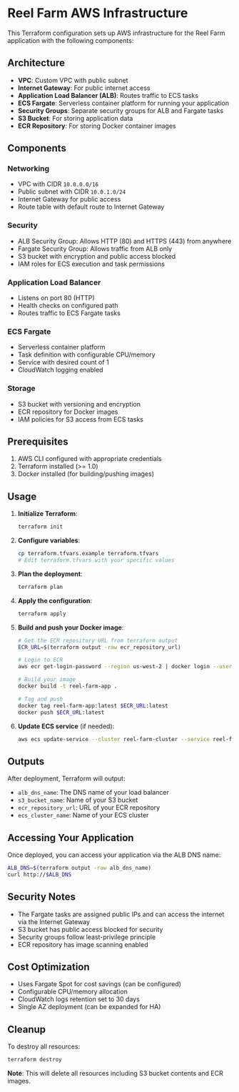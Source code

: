 # Reel Farm AWS Infrastructure

This Terraform configuration sets up AWS infrastructure for the Reel Farm application with the following components:

## Architecture

- **VPC**: Custom VPC with public subnet
- **Internet Gateway**: For public internet access
- **Application Load Balancer (ALB)**: Routes traffic to ECS tasks
- **ECS Fargate**: Serverless container platform for running your application
- **Security Groups**: Separate security groups for ALB and Fargate tasks
- **S3 Bucket**: For storing application data
- **ECR Repository**: For storing Docker container images

## Components

### Networking

- VPC with CIDR `10.0.0.0/16`
- Public subnet with CIDR `10.0.1.0/24`
- Internet Gateway for public access
- Route table with default route to Internet Gateway

### Security

- ALB Security Group: Allows HTTP (80) and HTTPS (443) from anywhere
- Fargate Security Group: Allows traffic from ALB only
- S3 bucket with encryption and public access blocked
- IAM roles for ECS execution and task permissions

### Application Load Balancer

- Listens on port 80 (HTTP)
- Health checks on configured path
- Routes traffic to ECS Fargate tasks

### ECS Fargate

- Serverless container platform
- Task definition with configurable CPU/memory
- Service with desired count of 1
- CloudWatch logging enabled

### Storage

- S3 bucket with versioning and encryption
- ECR repository for Docker images
- IAM policies for S3 access from ECS tasks

## Prerequisites

1. AWS CLI configured with appropriate credentials
2. Terraform installed (>= 1.0)
3. Docker installed (for building/pushing images)

## Usage

1. **Initialize Terraform**:

   ```bash
   terraform init
   ```

2. **Configure variables**:

   ```bash
   cp terraform.tfvars.example terraform.tfvars
   # Edit terraform.tfvars with your specific values
   ```

3. **Plan the deployment**:

   ```bash
   terraform plan
   ```

4. **Apply the configuration**:

   ```bash
   terraform apply
   ```

5. **Build and push your Docker image**:

   ```bash
   # Get the ECR repository URL from terraform output
   ECR_URL=$(terraform output -raw ecr_repository_url)

   # Login to ECR
   aws ecr get-login-password --region us-west-2 | docker login --username AWS --password-stdin $ECR_URL

   # Build your image
   docker build -t reel-farm-app .

   # Tag and push
   docker tag reel-farm-app:latest $ECR_URL:latest
   docker push $ECR_URL:latest
   ```

6. **Update ECS service** (if needed):
   ```bash
   aws ecs update-service --cluster reel-farm-cluster --service reel-farm-service --force-new-deployment
   ```

## Outputs

After deployment, Terraform will output:

- `alb_dns_name`: The DNS name of your load balancer
- `s3_bucket_name`: Name of your S3 bucket
- `ecr_repository_url`: URL of your ECR repository
- `ecs_cluster_name`: Name of your ECS cluster

## Accessing Your Application

Once deployed, you can access your application via the ALB DNS name:

```bash
ALB_DNS=$(terraform output -raw alb_dns_name)
curl http://$ALB_DNS
```

## Security Notes

- The Fargate tasks are assigned public IPs and can access the internet via the Internet Gateway
- S3 bucket has public access blocked for security
- Security groups follow least-privilege principle
- ECR repository has image scanning enabled

## Cost Optimization

- Uses Fargate Spot for cost savings (can be configured)
- Configurable CPU/memory allocation
- CloudWatch logs retention set to 30 days
- Single AZ deployment (can be expanded for HA)

## Cleanup

To destroy all resources:

```bash
terraform destroy
```

**Note**: This will delete all resources including S3 bucket contents and ECR images.
